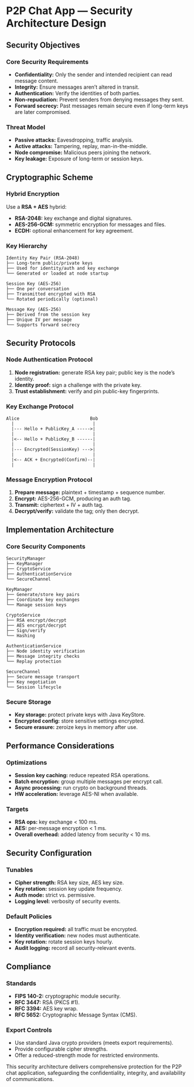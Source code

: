 # P2P Chat App — Security Architecture Design

## Security Objectives

### Core Security Requirements

* **Confidentiality:** Only the sender and intended recipient can read message content.
* **Integrity:** Ensure messages aren’t altered in transit.
* **Authentication:** Verify the identities of both parties.
* **Non-repudiation:** Prevent senders from denying messages they sent.
* **Forward secrecy:** Past messages remain secure even if long-term keys are later compromised.

### Threat Model

* **Passive attacks:** Eavesdropping, traffic analysis.
* **Active attacks:** Tampering, replay, man-in-the-middle.
* **Node compromise:** Malicious peers joining the network.
* **Key leakage:** Exposure of long-term or session keys.

## Cryptographic Scheme

### Hybrid Encryption

Use a **RSA + AES** hybrid:

* **RSA-2048:** key exchange and digital signatures.
* **AES-256-GCM:** symmetric encryption for messages and files.
* **ECDH:** optional enhancement for key agreement.

### Key Hierarchy

```
Identity Key Pair (RSA-2048)
├── Long-term public/private keys
├── Used for identity/auth and key exchange
└── Generated or loaded at node startup

Session Key (AES-256)
├── One per conversation
├── Transmitted encrypted with RSA
└── Rotated periodically (optional)

Message Key (AES-256)
├── Derived from the session key
├── Unique IV per message
└── Supports forward secrecy
```

## Security Protocols

### Node Authentication Protocol

1. **Node registration:** generate RSA key pair; public key is the node’s identity.
2. **Identity proof:** sign a challenge with the private key.
3. **Trust establishment:** verify and pin public-key fingerprints.

### Key Exchange Protocol

```
Alice                           Bob
  |                              |
  |--- Hello + PublicKey_A ----->|
  |                              |
  |<-- Hello + PublicKey_B ------|
  |                              |
  |--- Encrypted(SessionKey) --->|
  |                              |
  |<-- ACK + Encrypted(Confirm)--|
  |                              |
```

### Message Encryption Protocol

1. **Prepare message:** plaintext + timestamp + sequence number.
2. **Encrypt:** AES-256-GCM, producing an auth tag.
3. **Transmit:** ciphertext + IV + auth tag.
4. **Decrypt/verify:** validate the tag; only then decrypt.

## Implementation Architecture

### Core Security Components

```
SecurityManager
├── KeyManager
├── CryptoService
├── AuthenticationService
└── SecureChannel

KeyManager
├── Generate/store key pairs
├── Coordinate key exchanges
└── Manage session keys

CryptoService
├── RSA encrypt/decrypt
├── AES encrypt/decrypt
├── Sign/verify
└── Hashing

AuthenticationService
├── Node identity verification
├── Message integrity checks
└── Replay protection

SecureChannel
├── Secure message transport
├── Key negotiation
└── Session lifecycle
```

### Secure Storage

* **Key storage:** protect private keys with Java KeyStore.
* **Encrypted config:** store sensitive settings encrypted.
* **Secure erasure:** zeroize keys in memory after use.

## Performance Considerations

### Optimizations

* **Session key caching:** reduce repeated RSA operations.
* **Batch encryption:** group multiple messages per encrypt call.
* **Async processing:** run crypto on background threads.
* **HW acceleration:** leverage AES-NI when available.

### Targets

* **RSA ops:** key exchange < 100 ms.
* **AES:** per-message encryption < 1 ms.
* **Overall overhead:** added latency from security < 10 ms.

## Security Configuration

### Tunables

* **Cipher strength:** RSA key size, AES key size.
* **Key rotation:** session key update frequency.
* **Auth mode:** strict vs. permissive.
* **Logging level:** verbosity of security events.

### Default Policies

* **Encryption required:** all traffic must be encrypted.
* **Identity verification:** new nodes must authenticate.
* **Key rotation:** rotate session keys hourly.
* **Audit logging:** record all security-relevant events.

## Compliance

### Standards

* **FIPS 140-2:** cryptographic module security.
* **RFC 3447:** RSA (PKCS #1).
* **RFC 3394:** AES key wrap.
* **RFC 5652:** Cryptographic Message Syntax (CMS).

### Export Controls

* Use standard Java crypto providers (meets export requirements).
* Provide configurable cipher strengths.
* Offer a reduced-strength mode for restricted environments.

This security architecture delivers comprehensive protection for the P2P chat application, safeguarding the confidentiality, integrity, and availability of communications.

